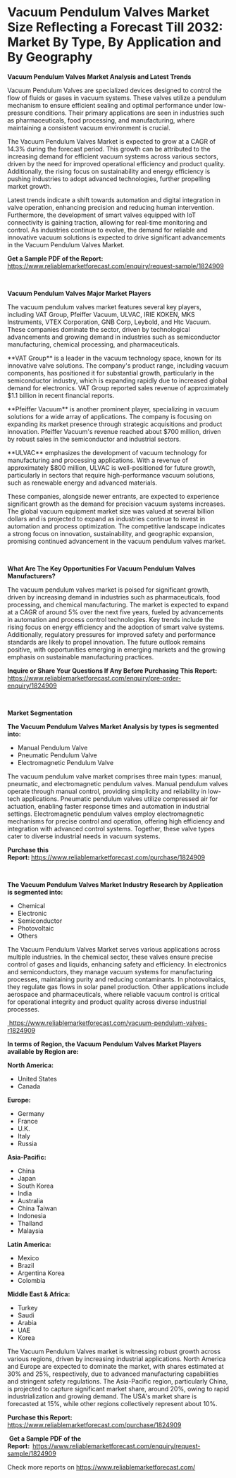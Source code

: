 <p><h1>Vacuum Pendulum Valves Market Size Reflecting a Forecast Till 2032: Market By Type, By Application and By Geography</h1></p><p><strong>Vacuum Pendulum Valves Market Analysis and Latest Trends</strong></p>
<p><p>Vacuum Pendulum Valves are specialized devices designed to control the flow of fluids or gases in vacuum systems. These valves utilize a pendulum mechanism to ensure efficient sealing and optimal performance under low-pressure conditions. Their primary applications are seen in industries such as pharmaceuticals, food processing, and manufacturing, where maintaining a consistent vacuum environment is crucial.</p><p>The Vacuum Pendulum Valves Market is expected to grow at a CAGR of 14.3% during the forecast period. This growth can be attributed to the increasing demand for efficient vacuum systems across various sectors, driven by the need for improved operational efficiency and product quality. Additionally, the rising focus on sustainability and energy efficiency is pushing industries to adopt advanced technologies, further propelling market growth.</p><p>Latest trends indicate a shift towards automation and digital integration in valve operation, enhancing precision and reducing human intervention. Furthermore, the development of smart valves equipped with IoT connectivity is gaining traction, allowing for real-time monitoring and control. As industries continue to evolve, the demand for reliable and innovative vacuum solutions is expected to drive significant advancements in the Vacuum Pendulum Valves Market.</p></p>
<p><strong>Get a Sample PDF of the Report:&nbsp;</strong> <a href="https://www.reliablemarketforecast.com/enquiry/request-sample/1824909?utm_campaign=2326&utm_medium=2&utm_source=Github&utm_content=ia&utm_term=27022025&utm_id=vacuum-pendulum-valves">https://www.reliablemarketforecast.com/enquiry/request-sample/1824909</a></p>
<p>&nbsp;</p>
<p><strong>Vacuum Pendulum Valves Major Market Players</strong></p>
<p><p>The vacuum pendulum valves market features several key players, including VAT Group, Pfeiffer Vacuum, ULVAC, IRIE KOKEN, MKS Instruments, VTEX Corporation, GNB Corp, Leybold, and Htc Vacuum. These companies dominate the sector, driven by technological advancements and growing demand in industries such as semiconductor manufacturing, chemical processing, and pharmaceuticals.</p><p>**VAT Group** is a leader in the vacuum technology space, known for its innovative valve solutions. The company's product range, including vacuum components, has positioned it for substantial growth, particularly in the semiconductor industry, which is expanding rapidly due to increased global demand for electronics. VAT Group reported sales revenue of approximately $1.1 billion in recent financial reports.</p><p>**Pfeiffer Vacuum** is another prominent player, specializing in vacuum solutions for a wide array of applications. The company is focusing on expanding its market presence through strategic acquisitions and product innovation. Pfeiffer Vacuum's revenue reached about $700 million, driven by robust sales in the semiconductor and industrial sectors.</p><p>**ULVAC** emphasizes the development of vacuum technology for manufacturing and processing applications. With a revenue of approximately $800 million, ULVAC is well-positioned for future growth, particularly in sectors that require high-performance vacuum solutions, such as renewable energy and advanced materials.</p><p>These companies, alongside newer entrants, are expected to experience significant growth as the demand for precision vacuum systems increases. The global vacuum equipment market size was valued at several billion dollars and is projected to expand as industries continue to invest in automation and process optimization. The competitive landscape indicates a strong focus on innovation, sustainability, and geographic expansion, promising continued advancement in the vacuum pendulum valves market.</p></p>
<p>&nbsp;</p>
<p><strong>What Are The Key Opportunities For Vacuum Pendulum Valves Manufacturers?</strong></p>
<p><p>The vacuum pendulum valves market is poised for significant growth, driven by increasing demand in industries such as pharmaceuticals, food processing, and chemical manufacturing. The market is expected to expand at a CAGR of around 5% over the next five years, fueled by advancements in automation and process control technologies. Key trends include the rising focus on energy efficiency and the adoption of smart valve systems. Additionally, regulatory pressures for improved safety and performance standards are likely to propel innovation. The future outlook remains positive, with opportunities emerging in emerging markets and the growing emphasis on sustainable manufacturing practices.</p></p>
<p><strong>Inquire or Share Your Questions If Any Before Purchasing This Report:</strong> <a href="https://www.reliablemarketforecast.com/enquiry/pre-order-enquiry/1824909?utm_campaign=2326&utm_medium=2&utm_source=Github&utm_content=ia&utm_term=27022025&utm_id=vacuum-pendulum-valves">https://www.reliablemarketforecast.com/enquiry/pre-order-enquiry/1824909</a></p>
<p>&nbsp;</p>
<p><strong>Market Segmentation</strong></p>
<p><strong>The Vacuum Pendulum Valves Market Analysis by types is segmented into:</strong></p>
<p><ul><li>Manual Pendulum Valve</li><li>Pneumatic Pendulum Valve</li><li>Electromagnetic Pendulum Valve</li></ul></p>
<p><p>The vacuum pendulum valve market comprises three main types: manual, pneumatic, and electromagnetic pendulum valves. Manual pendulum valves operate through manual control, providing simplicity and reliability in low-tech applications. Pneumatic pendulum valves utilize compressed air for actuation, enabling faster response times and automation in industrial settings. Electromagnetic pendulum valves employ electromagnetic mechanisms for precise control and operation, offering high efficiency and integration with advanced control systems. Together, these valve types cater to diverse industrial needs in vacuum systems.</p></p>
<p><strong>Purchase this Report:&nbsp;</strong><a href="https://www.reliablemarketforecast.com/purchase/1824909?utm_campaign=2326&utm_medium=2&utm_source=Github&utm_content=ia&utm_term=27022025&utm_id=vacuum-pendulum-valves">https://www.reliablemarketforecast.com/purchase/1824909</a></p>
<p>&nbsp;</p>
<p><strong>The Vacuum Pendulum Valves Market Industry Research by Application is segmented into:</strong></p>
<p><ul><li>Chemical</li><li>Electronic</li><li>Semiconductor</li><li>Photovoltaic</li><li>Others</li></ul></p>
<p><p>The Vacuum Pendulum Valves Market serves various applications across multiple industries. In the chemical sector, these valves ensure precise control of gases and liquids, enhancing safety and efficiency. In electronics and semiconductors, they manage vacuum systems for manufacturing processes, maintaining purity and reducing contaminants. In photovoltaics, they regulate gas flows in solar panel production. Other applications include aerospace and pharmaceuticals, where reliable vacuum control is critical for operational integrity and product quality across diverse industrial processes.</p></p>
<p><a href="https://www.reliablemarketforecast.com/vacuum-pendulum-valves-r1824909?utm_campaign=2326&utm_medium=2&utm_source=Github&utm_content=ia&utm_term=27022025&utm_id=vacuum-pendulum-valves">&nbsp;https://www.reliablemarketforecast.com/vacuum-pendulum-valves-r1824909</a></p>
<p><strong>In terms of Region, the Vacuum Pendulum Valves Market Players available by Region are:</strong></p>
<p>
    <p> <strong> North America: </strong>
        <ul>
            <li>United States</li>
            <li>Canada</li>
        </ul>
        </p> 
    <p> <strong> Europe: </strong>
        <ul>
            <li>Germany</li>
            <li>France</li>
            <li>U.K.</li>
            <li>Italy</li>
            <li>Russia</li>
        </ul>
        </p> 
    <p> <strong> Asia-Pacific: </strong>
        <ul>
            <li>China</li>
            <li>Japan</li>
            <li>South Korea</li>
            <li>India</li>
            <li>Australia</li>
            <li>China Taiwan</li>
            <li>Indonesia</li>
            <li>Thailand</li>
            <li>Malaysia</li>
        </ul>
        </p> 
    <p> <strong> Latin America: </strong>
        <ul>
            <li>Mexico</li>
            <li>Brazil</li>
            <li>Argentina Korea</li>
            <li>Colombia</li>
        </ul>
        </p> 
    <p> <strong> Middle East & Africa: </strong>
        <ul>
            <li>Turkey</li>
            <li>Saudi</li>
            <li>Arabia</li>
            <li>UAE</li>
            <li>Korea</li>
        </ul>
    </p>
    </p>
<p><p>The Vacuum Pendulum Valves market is witnessing robust growth across various regions, driven by increasing industrial applications. North America and Europe are expected to dominate the market, with shares estimated at 30% and 25%, respectively, due to advanced manufacturing capabilities and stringent safety regulations. The Asia-Pacific region, particularly China, is projected to capture significant market share, around 20%, owing to rapid industrialization and growing demand. The USA's market share is forecasted at 15%, while other regions collectively represent about 10%.</p></p>
<p><strong>Purchase this Report: </strong><a href="https://www.reliablemarketforecast.com/purchase/1824909?utm_campaign=2326&utm_medium=2&utm_source=Github&utm_content=ia&utm_term=27022025&utm_id=vacuum-pendulum-valves">https://www.reliablemarketforecast.com/purchase/1824909</a></p>
<p>&nbsp;<strong>Get a Sample PDF of the Report:&nbsp;&nbsp;</strong><a href="https://www.reliablemarketforecast.com/enquiry/request-sample/1824909?utm_campaign=2326&utm_medium=2&utm_source=Github&utm_content=ia&utm_term=27022025&utm_id=vacuum-pendulum-valves">https://www.reliablemarketforecast.com/enquiry/request-sample/1824909</a></p>
<p><strong></strong></p>
<p>Check more reports on <a href="https://www.reliablemarketforecast.com/?utm_campaign=2326&utm_medium=2&utm_source=Github&utm_content=ia&utm_term=27022025&utm_id=vacuum-pendulum-valves">https://www.reliablemarketforecast.com/</a></p>